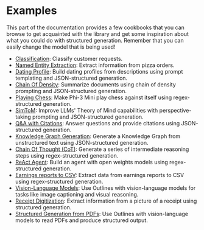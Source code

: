 # Examples

This part of the documentation provides a few cookbooks that you can browse to get acquainted with the library and get some inspiration about what you could do with structured generation. Remember that you can easily change the model that is being used!

- [Classification](classification.md): Classify customer requests.
- [Named Entity Extraction](extraction.md): Extract information from pizza orders.
- [Dating Profile](dating_profiles.md): Build dating profiles from descriptions using prompt templating and JSON-structured generation.
- [Chain Of Density](chain_of_density.md): Summarize documents using chain of density prompting and JSON-structured generation.
- [Playing Chess](models_playing_chess.md): Make Phi-3 Mini play chess against itself using regex-structured generation.
- [SimToM](simtom.md): Improve LLMs' Theory of Mind capabilities with perspective-taking prompting and JSON-structured generation.
- [Q&A with Citations](qa-with-citations.md): Answer questions and provide citations using JSON-structured generation.
- [Knowledge Graph Generation](knowledge_graph_extraction.md): Generate a Knowledge Graph from unstructured text using JSON-structured generation.
- [Chain Of Thought (CoT)](chain_of_thought.md): Generate a series of intermediate reasoning steps using regex-structured generation.
- [ReAct Agent](react_agent.md): Build an agent with open weights models using regex-structured generation.
- [Earnings reports to CSV](earnings-reports.md): Extract data from earnings reports to CSV using regex-structured generation.
- [Vision-Language Models](atomic_caption.md): Use Outlines with vision-language models for tasks like image captioning and visual reasoning.
- [Receipt Digitization](receipt-digitization.md): Extract information from a picture of a receipt using structured generation.
- [Structured Generation from PDFs](read-pdfs.md): Use Outlines with vision-language models to read PDFs and produce structured output.
